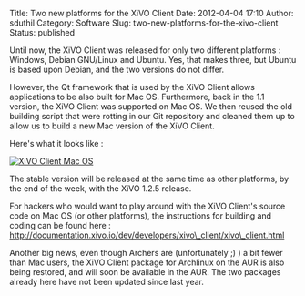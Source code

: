 Title: Two new platforms for the XiVO Client
Date: 2012-04-04 17:10
Author: sduthil
Category: Software
Slug: two-new-platforms-for-the-xivo-client
Status: published

Until now, the XiVO Client was released for only two different
platforms : Windows, Debian GNU/Linux and Ubuntu. Yes, that makes three,
but Ubuntu is based upon Debian, and the two versions do not differ.

However, the Qt framework that is used by the XiVO Client allows
applications to be also built for Mac OS. Furthermore, back in the 1.1
version, the XiVO Client was supported on Mac OS. We then reused the old
building script that were rotting in our Git repository and cleaned them
up to allow us to build a new Mac version of the XiVO Client.

Here's what it looks like :

[![XiVO Client Mac
OS](/images/blog/xivosoft/.xivoclient-macos_m.jpg "XiVO Client Mac OS, avr. 2012")](/images/blog/xivosoft/xivoclient-macos.png "XiVO Client Mac OS")

The stable version will be released at the same time as other platforms,
by the end of the week, with the XiVO 1.2.5 release.

For hackers who would want to play around with the XiVO Client's source
code on Mac OS (or other platforms), the instructions for building and
coding can be found here :
http://documentation.xivo.io/dev/developers/xivo\_client/xivo\_client.html

Another big news, even though Archers are (unfortunately ;) ) a bit
fewer than Mac users, the XiVO Client package for Archlinux on the AUR
is also being restored, and will soon be available in the AUR. The two
packages already here have not been updated since last year.

</p>

